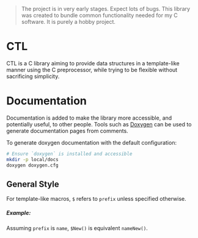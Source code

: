 > The project is in very early stages. Expect lots of bugs.
> This library was created to bundle common functionality needed for my C software. It is purely a hobby project.

# CTL
CTL is a C library aiming to provide data structures in a template-like manner using the C preprocessor, while trying to be flexible without sacrificing simplicity.

# Documentation
Documentation is added to make the library more accessible, and potentially useful, to other people.
Tools such as [Doxygen](https://www.doxygen.nl/) can be used to generate documentation pages from comments.

To generate doxygen documentation with the default configuration:
```sh
# Ensure `doxygen` is installed and accessible
mkdir -p local/docs
doxygen doxygen.cfg
```

## General Style
For template-like macros, `$` refers to `prefix` unless specified otherwise.
##### Example:
Assuming `prefix` is `name`, `$New()` is equivalent `nameNew()`.
